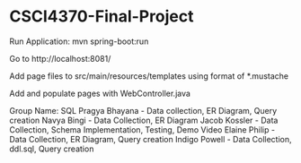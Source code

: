 # CSCI4370-Final-Project
Run Application: mvn spring-boot:run

Go to http://localhost:8081/

Add page files to src/main/resources/templates using format of *.mustache

Add and populate pages with WebController.java

Group Name: SQL
Pragya Bhayana - Data collection, ER Diagram, Query creation
Navya Bingi - Data Collection, ER Diagram
Jacob Kossler - Data Collection, Schema Implementation, Testing, Demo Video
Elaine Philip - Data Collection, ER Diagram, Query creation
Indigo Powell - Data Collection, ddl.sql, Query creation